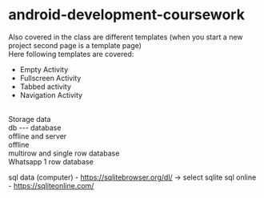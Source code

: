 # android-development-coursework
Also covered in the class are different templates (when you start a new project second page is a template page)<br/>
Here following templates are covered: <br/>
* Empty Activity
* Fullscreen Activity 
* Tabbed activity
* Navigation Activity
<br/>
Storage data<br/>
db ---  database<br/>
offline and server<br/>
offline <br/>
multirow and single row database <br/>
Whatsapp 1 row database

sql data (computer) -  https://sqlitebrowser.org/dl/ -> select sqlite
sql online - https://sqliteonline.com/
